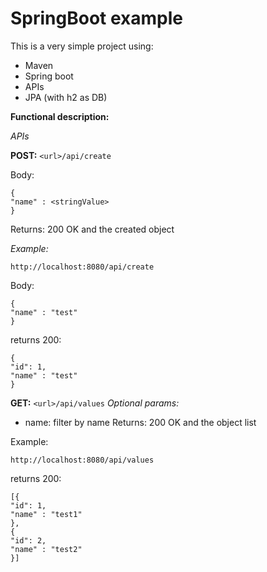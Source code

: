 
# SpringBoot example

This is a very simple project using:
* Maven 
* Spring boot
* APIs 
* JPA (with h2 as DB)

**Functional description:**

*APIs*

**POST:** `<url>/api/create`

Body: 

    {
    "name" : <stringValue>
    }

Returns: 200 OK and the created object

*Example:*

`http://localhost:8080/api/create`

Body: 

    {
    "name" : "test"
    }

returns 200:

    {
    "id": 1,
    "name" : "test"
    }

**GET:** `<url>/api/values`
*Optional params:*
* name: filter by name
Returns: 200 OK and the object list

Example:

    http://localhost:8080/api/values

returns 200:

    [{
    "id": 1,
    "name" : "test1"
    },
    {
    "id": 2,
    "name" : "test2"
    }]
